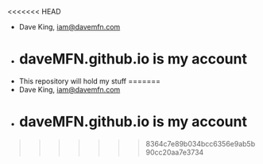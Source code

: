 <<<<<<< HEAD
- Dave King, iam@davemfn.com
- # daveMFN.github.io is my  account
- This repository will hold my stuff
=======
- Dave King, iam@davemfn.com
- # daveMFN.github.io is my account
>>>>>>> 8364c7e89b034bcc6356e9ab5b90cc20aa7e3734

